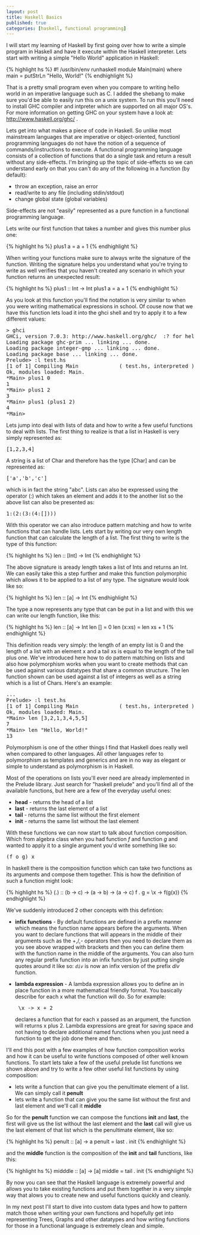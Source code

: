 ```yaml
---
layout: post
title: Haskell Basics
published: true
categories: [haskell, functional programming]
---
```


I will start my learning of Haskell by first going over how to write a simple
program in Haskell and have it execute within the Haskell interpreter. Lets 
start with writing a simple "Hello World" application in Haskell:

{% highlight hs %}
#! /usr/bin/env runhaskell
module Main(main) where
main = putStrLn "Hello, World!" {% endhighlight %}

That is a pretty small program even when you compare to writing hello world in
an imperative language such as C. I added the shebang to make sure you'd be 
able to easily run this on a unix system. To run this you'll need to install 
GHC compiler and intpreter which are supported on all major OS's. For more 
information on getting GHC on your system have a look at: 
http://www.haskell.org/ghc/ .

Lets get into what makes a piece of code in Haskell. So unlike most mainstream
languages that are imperative or object-oriented, functionl programming 
languages do not have the notion of a sequence of commands/instructions to 
execute. A functional programming language consists of a collection of functions
that do a single task and return a result without any side-effects. I'm bringing
up the topic of side-effects so we can understand early on that you can't do 
any of the following in a function (by default):

* throw an exception, raise an error
* read/write to any file (including stdin/stdout)
* change global state (global variables)

Side-effects are not "easily" represented as a pure function in a functional 
programming language. 

Lets write our first function that takes a number and gives this number plus 
one:

{% highlight hs %}
plus1 a = a + 1
{% endhighlight %}

When writing your functions make sure to always write the signature of the 
function. Writing the signature helps you understand what you're trying to 
write as well verifies that you haven't created any scenario in which your 
function returns an unexpected result:

{% highlight hs %}
plus1 :: Int -> Int
plus1 a = a + 1
{% endhighlight %}

As you look at this function you'll find the notation is very similar to when
you were writing mathematical expressions in school. Of couse now that we have 
this function lets load it into the ghci shell and try to apply it to a few 
different values:

<pre>
> ghci 
GHCi, version 7.0.3: http://www.haskell.org/ghc/  :? for help
Loading package ghc-prim ... linking ... done.
Loading package integer-gmp ... linking ... done.
Loading package base ... linking ... done.
Prelude> :l test.hs
[1 of 1] Compiling Main             ( test.hs, interpreted )
Ok, modules loaded: Main.
*Main> plus1 0
1
*Main> plus1 2
3
*Main> plus1 (plus1 2)
4
*Main> 
</pre>

Lets jump into deal with lists of data and how to write a few useful functions
to deal with lists. The first thing to realize is that a list in Haskell is 
very simply represented as:

<pre>
[1,2,3,4]
</pre>

A string is a list of Char and therefore has the type \[Char\] and can be 
represented as:

<pre>
['a','b','c']
</pre>

which is in fact the string "abc". Lists can also be expressed using the 
operator (:) which takes an element and adds it to the another list so the 
above list can also be presented as:

<pre>
1:(2:(3:(4:[])))
</pre> 

With this operator we can also introduce pattern matching and how to write
functions that can handle lists. Lets start by writing our very own length 
function that can calculate the length of a list. The first thing to write is
the type of this function:

{% highlight hs %}
len :: [Int] -> Int
{% endhighlight %}

The above signature is aready length takes a list of Ints and returns an Int. 
We can easily take this a step further and make this function polymorphic which
allows it to be applied to a list of any type. The signature would look like so:

{% highlight hs %}
len :: [a] -> Int
{% endhighlight %}

The type a now represents any type that can be put in a list and with this we
can write our length function, like this:

{% highlight hs %}
len :: [a] -> Int
len [] = 0
len (x:xs) = len xs + 1
{% endhighlight %}

This definition reads very simply: the length of an empty list is 0 and the 
length of a list with an element x and a tail xs is equal to the length of the
tail plus one. We've introduced here how to do pattern matching on lists and 
also how polymorphism works when you want to create methods that can be used
against various datatypes that share a common structure. The len function shown 
can be used against a list of integers as well as a string which is a list 
of Chars. Here's an example:

<pre>
...
Prelude> :l test.hs
[1 of 1] Compiling Main             ( test.hs, interpreted )
Ok, modules loaded: Main.
*Main> len [3,2,1,3,4,5,5]
7
*Main> len "Hello, World!"
13
</pre>

Polymorphism is one of the other things I find that Haskell does really well 
when compared to other languages. All other languages refer to polymorphism as
templates and generics and are in no way as elegant or simple to understand as
polymorphism is in Haskell. 

Most of the operations on lists you'll ever need are already implemented in the
Prelude library. Just search for "haskell prelude" and you'll find all of the
available functions, but here are a few of the everyday useful ones:

* **head** - returns the head of a list
* **last** - returns the last element of a list
* **tail** - returns the same list without the first element
* **init** - returns the same list without the last element

With these functions we can now start to talk about function composition. Which 
from algebra class when you had function *f* and function *g* and wanted to 
apply it to a single argument you'd write something like so:

<pre>
(f o g) x
</pre>

In haskell there is the composition function which can take two functions as
its arguments and compose them together. This is how the definition of such a
function might look:

{% highlight hs %}
(.) :: (b -> c) -> (a -> b) -> (a -> c)
f . g = \x -> f(g(x))
{% endhighlight %}

We've suddenly introduced 2 other concepts with this defintion:

* **infix functions** - By default functions are defined in a prefix manner 
which means the function name appears before the arguments. When you want to 
declare functions that will appears in the middle of their arguments such as 
the +,/,- operators then you need to declare them as you see above wrapped
with brackets and then you can define them with the function name in the 
middle of the arguments. You can also turn any regular prefix function into 
an infix function by just putting single quotes around it like so: *`div`* is
now an infix version of the prefix *div* function.

* **lambda expression** - A lambda expression allows you to define an in 
place function in a more mathematical friendly format. You basically describe
for each x what the function will do. So for example:<pre>
\x -> x + 2 
</pre> declares a function that for each x passed as an argument, the function 
will returns x plus 2. Lambda expressions are great for saving space and not 
having to declare additional named functions when you just need a function to 
get the job done there and then.

I'll end this post with a few examples of how function composition works and
how it can be useful to write functions composed of other well known functions. 
To start lets take a few of the useful prelude list functions we shown above and
try to write a few other useful list functions by using composition:

* lets write a function that can give you the penultimate element of a list. We
can simply call it **penult**
* lets write a function that can give you the same list without the first and 
last element and we'll call it **middle**

So for the **penult** function we can compose the functions **init** and 
**last**, the first will give us the list without the last element and the 
**last** call will give us the last element of that list which is the penultimate
element, like so:

{% highlight hs %}
penult :: [a] -> a
penult = last . init 
{% endhighlight %}

and the **middle** function is the composition of the **init** and **tail** 
functions, like this:

{% highlight hs %}
midddle :: [a] -> [a]
middle = tail . init
{% endhighlight %}

By now you can see that the Haskell language is extremely powerful and allows 
you to take existing functions and put them together in a very simple way that
alows you to create new and useful functions quickly and cleanly. 

In my next post I'll start to dive into custom data types and how to pattern 
match those when writing your own functions and hopefully get into representing
Trees, Graphs and other datatypes and how writing functions for those in a 
functional language is extremely clean and simple.


